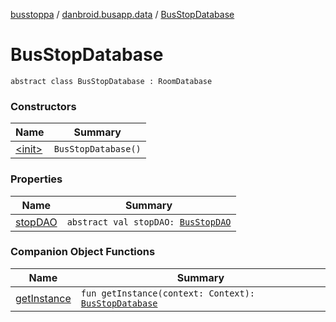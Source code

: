 [busstoppa](../../index.md) / [danbroid.busapp.data](../index.md) / [BusStopDatabase](./index.md)

# BusStopDatabase

`abstract class BusStopDatabase : RoomDatabase`

### Constructors

| Name | Summary |
|---|---|
| [&lt;init&gt;](-init-.md) | `BusStopDatabase()` |

### Properties

| Name | Summary |
|---|---|
| [stopDAO](stop-d-a-o.md) | `abstract val stopDAO: `[`BusStopDAO`](../-bus-stop-d-a-o/index.md) |

### Companion Object Functions

| Name | Summary |
|---|---|
| [getInstance](get-instance.md) | `fun getInstance(context: Context): `[`BusStopDatabase`](./index.md) |
